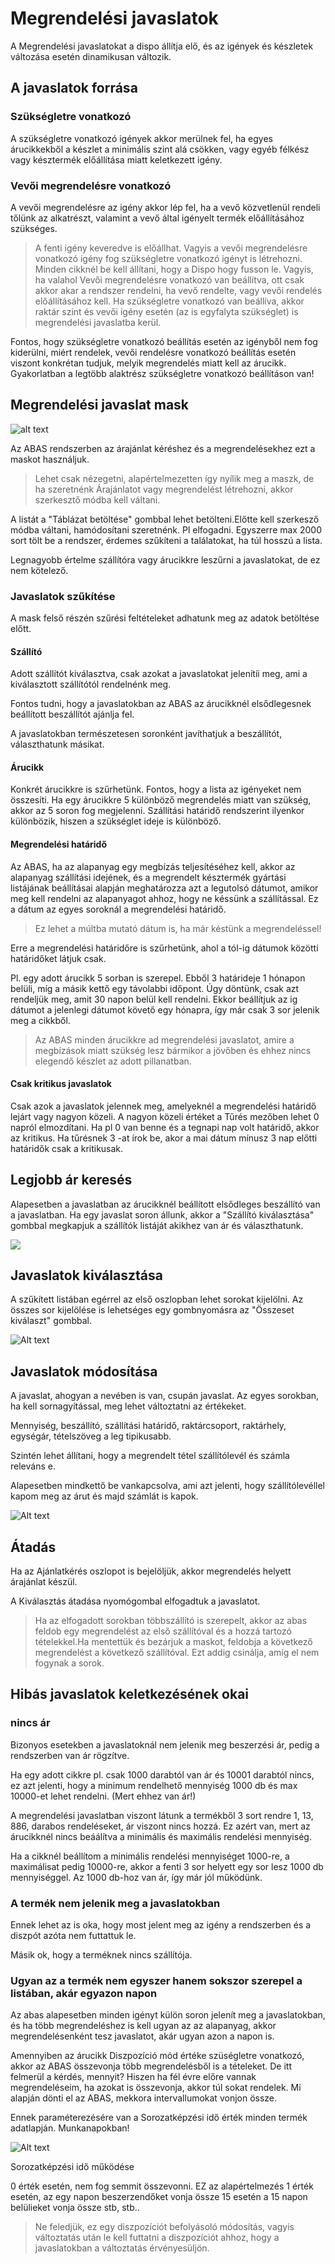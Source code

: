 # Megrendelési javaslatok

A Megrendelési javaslatokat a dispo állítja elő, és az igények és készletek változása esetén dinamikusan változik.

## A javaslatok forrása

### Szükségletre vonatkozó

A szükségletre vonatkozó igények akkor merülnek fel, ha egyes árucikkekből a készlet a minimális szint alá csökken, vagy egyéb félkész vagy késztermék előállítása miatt keletkezett igény.

### Vevői megrendelésre vonatkozó

A vevői megrendelésre az igény akkor lép fel, ha a vevő közvetlenül rendeli tőlünk az alkatrészt, valamint a vevő által igényelt termék előállításához szükséges.

> A fenti igény keveredve is előállhat. Vagyis a vevői megrendelésre vonatkozó igény fog szükségletre vonatkozó igényt is létrehozni. Minden cikknél be kell állítani, hogy a Dispo hogy fusson le. Vagyis, ha valahol Vevői megrendelésre vonatkozó van beállítva, ott csak akkor akar a rendszer rendelni, ha vevő rendelte, vagy vevői rendelés előállításához kell.
> Ha szükségletre vonatkozó van beállíva, akkor raktár szint és vevői igény esetén (az is egyfalyta szükséglet) is megrendelési javaslatba kerül.

Fontos, hogy szükségletre vonatkozó beállítás esetén az igényből nem fog kiderülni, miért rendelek, vevői rendelésre vonatkozó beállítás esetén viszont konkrétan tudjuk, melyik megrendelés miatt kell az árucikk. Gyakorlatban a legtöbb alaktrész szükségletre vonatkozó beállításon van!


## Megrendelési javaslat mask

![alt text](image-10.png)

Az ABAS rendszerben az árajánlat kéréshez és a megrendelésekhez ezt a maskot használjuk.

> Lehet csak nézegetni, alapértelmezetten így nyílik meg a maszk, de ha szeretnénk Árajánlatot vagy megrendelést létrehozni, akkor szerkesztő módba kell váltani.

A listát a "Táblázat betöltése" gombbal lehet betölteni.Előtte kell szerkesző módba váltani, hamódosítani szeretnénk. Pl elfogadni.
Egyszerre max 2000 sort tölt be a rendszer, érdemes szűkíteni a találatokat, ha túl hosszú a lista.

Legnagyobb értelme szállítóra vagy árucikkre leszűrni a javaslatokat, de ez nem kötelező.

### Javaslatok szűkítése

A mask felső részén szűrési feltételeket adhatunk meg az adatok betöltése előtt.

#### Szállító
 
Adott szállítót kiválasztva, csak azokat a javaslatokat jelenítíi meg, ami a kiválasztott szállítótól rendelnénk meg.

Fontos tudni, hogy a javaslatokban az ABAS az árucikknél elsődlegesnek beállított beszállítót ajánlja fel.

A javaslatokban természetesen soronként javíthatjuk a beszállítót, választhatunk másikat.

#### Árucikk

Konkrét árucikkre is szűrhetünk. Fontos, hogy a lista az igényeket nem összesíti. Ha egy árucikkre 5 különböző megrendelés miatt van szükség, akkor az 5 soron fog megjelenni. Szállítási határidő rendszerint ilyenkor különbözik, hiszen a szükséglet ideje is különböző.

#### Megrendelési határidő

Az ABAS, ha az alapanyag egy megbízás teljesítéséhez kell, akkor az alapanyag szállítási idejének, és a megrendelt késztermék gyártási listájának beállításai alapján meghatározza azt a legutolsó dátumot, amikor meg kell rendelni az alapanyagot ahhoz, hogy ne késsünk a szállítással. Ez a dátum az egyes soroknál a megrendelési határidő. 

> Ez lehet a múltba mutató dátum is, ha már késtünk a megrendeléssel!

Erre a megrendelési határidőre is szűrhetünk, ahol a tól-ig dátumok közötti határidőket látjuk csak.

Pl. egy adott árucikk 5 sorban is szerepel. Ebből 3 határideje 1 hónapon belüli, míg a másik kettő egy távolabbi időpont. Úgy döntünk, csak azt rendeljük meg, amit 30 napon belül kell rendelni. Ekkor beállítjuk az ig dátumot a jelenlegi dátumot követő egy hónapra, így már csak 3 sor jelenik meg a cikkből.

> Az ABAS minden árucikkre ad megrendelési javaslatot, amire a megbízások miatt szükség lesz bármikor a jövőben és ehhez nincs elegendő készlet az adott pillanatban.

#### Csak kritikus javaslatok

Csak azok a javaslatok jelennek meg, amelyeknél a megrendelési határidő lejárt vagy nagyon közeli. A nagyon közeli értéket a Tűrés mezőben lehet 0 napról elmozdítani. Ha pl 0 van benne és a tegnapi nap volt határidő, akkor az kritikus. Ha tűrésnek 3 -at írok be, akor a mai dátum mínusz 3 nap előtti határidők csak a kritikusak.

## Legjobb ár keresés

Alapesetben a javaslatban az árucikknél beállított elsődleges beszállító van a javaslatban. Ha egy javaslat soron állunk, akkor a "Szállító kiválasztása" gombbal megkapjuk a szállítók listáját akikhez van ár és választhatunk.

![](image-11.png)


## Javaslatok kiválasztása

A szűkített listában egérrel az első oszlopban lehet sorokat kijelölni. Az összes sor kijelölése is lehetséges egy gombnyomásra az "Összeset kiválaszt" gombbal.

![Alt text](image-4.png)

## Javaslatok módosítása

A javaslat, ahogyan a nevében is van, csupán javaslat. Az egyes sorokban, ha kell sornagyítással, meg lehet változtatni az értékeket.

Mennyiség, beszállító, szállítási határidő, raktárcsoport, raktárhely, egységár, tételszöveg a leg tipikusabb.

Szintén lehet állítani, hogy a megrendelt tétel szállítólevél és számla releváns e.

Alapesetben mindkettő be vankapcsolva, ami azt jelenti, hogy szállítólevéllel kapom meg az árut és majd számlát is kapok.

![Alt text](image-5.png)


## Átadás

 Ha az Ajánlatkérés oszlopot is bejelöljük, akkor megrendelés helyett árajánlat készül. 

A Kiválasztás átadása nyomógombal elfogadtuk a javaslatot.

> Ha az elfogadott sorokban többszállító is szerepelt, akkor az abas feldob egy megrendelést az első szállítóval és a hozzá tartozó tételekkel.Ha mentettük és bezárjuk a maskot, feldobja a következő megrendelést a következő szállítóval. Ezt addig csinálja, amíg el nem fogynak a sorok.

## Hibás javaslatok keletkezésének okai

### nincs ár

Bizonyos esetekben a javaslatoknál nem jelenik meg beszerzési ár, pedig a rendszerben van ár rögzítve.

Ha egy adott cikkre pl. csak 1000 darabtól van ár és 10001 darabtól nincs, ez azt jelenti, hogy a minimum rendelhető mennyiség 1000 db és max 10000-et lehet rendelni. (Mert ehhez van ár!)

A megrendelési javaslatban viszont látunk a termékből 3 sort rendre 1, 13, 886, darabos rendeléseket, ár viszont nincs hozzá.
Ez azért van, mert az árucikknél nincs beáálítva a minimális és maximális rendelési mennyiség.

Ha a cikknél beállítom a minimális rendelési mennyiséget 1000-re, a maximálisat pedig 10000-re, akkor a fenti 3 sor helyett egy sor lesz 1000 db mennyiséggel. Az 1000 db-hoz van ár, így már jól működünk.

### A termék nem jelenik meg a javaslatokban

Ennek lehet az is oka, hogy most jelent meg az igény a rendszerben és a diszpót azóta nem futtattuk le.

Másik ok, hogy a terméknek nincs szállítója.

### Ugyan az a termék nem egyszer hanem sokszor szerepel a listában, akár egyazon napon

Az abas alapesetben minden igényt külön soron jelenít meg a javaslatokban, és ha több megrendeléshez is kell ugyan az az alapanyag, akkor megrendelésenként tesz javaslatot, akár ugyan azon a napon is.

Amennyiben az árucikk Diszpozíció mód értéke szüségletre vonatkozó, akkor az ABAS összevonja több megrendelésből is a tételeket. De itt felmerül a kérdés, mennyit? Hiszen ha fél évre előre vannak megrendeléseim, ha azokat is összevonja, akkor túl sokat rendelek. Mi alapján dönti el az ABAS, mekkora intervallumokat vonjon össze.

Ennek paraméterezésére van a Sorozatképzési idő érték minden termék adatlapján. Munkanapokban!

![Alt text](image-16.png)

Sorozatképzési idő működése

0 érték esetén, nem fog semmit összevonni. EZ az alapértelmezés
1 érték esetén, az egy napon beszerzendőket vonja össze
15 esetén a 15 napon belülieket vonja össze
stb, stb..

> Ne feledjük, ez egy diszpozíciót befolyásoló módosítás, vagyis változtatás után le kell futtatni a diszpozíciót ahhoz, hogy a javaslatokban a változtatás érvényesüljön.
